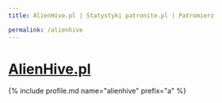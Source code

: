 ```yaml
---
title: AlienHive.pl | Statystyki patronite.pl | Patromierz

permalink: /alienhive
---
```


# [AlienHive.pl](https://patronite.pl/alienhive)

{% include profile.md name="alienhive" prefix="a" %}

